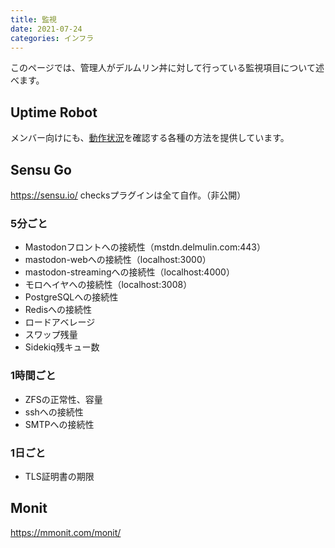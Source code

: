 ```yaml
---
title: 監視
date: 2021-07-24
categories: インフラ
---
```


このページでは、管理人がデルムリン丼に対して行っている監視項目について述べます。

## Uptime Robot

メンバー向けにも、[動作状況](/articles/動作状況)を確認する各種の方法を提供しています。

## Sensu Go

https://sensu.io/
checksプラグインは全て自作。（非公開）

### 5分ごと
- Mastodonフロントへの接続性（mstdn.delmulin.com:443）
- mastodon-webへの接続性（localhost:3000）
- mastodon-streamingへの接続性（localhost:4000）
- モロヘイヤへの接続性（localhost:3008）
- PostgreSQLへの接続性
- Redisへの接続性
- ロードアベレージ
- スワップ残量
- Sidekiq残キュー数

### 1時間ごと
- ZFSの正常性、容量
- sshへの接続性
- SMTPへの接続性

### 1日ごと
- TLS証明書の期限

## Monit

https://mmonit.com/monit/
